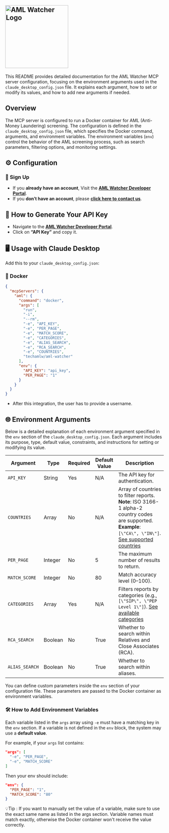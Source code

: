 
## <img src="https://app.amlwatcher.com/img/single-logo.4cbf1b85.svg" alt="AML Watcher Logo" width="200"> 


This README provides detailed documentation for the AML Watcher MCP server configuration, focusing on the environment arguments used in the `claude_desktop_config.json` file. It explains each argument, how to set or modify its values, and how to add new arguments if needed.

## Overview

The MCP server is configured to run a Docker container for AML (Anti-Money Laundering) screening. The configuration is defined in the `claude_desktop_config.json` file, which specifies the Docker command, arguments, and environment variables. The environment variables (`env`) control the behavior of the AML screening process, such as search parameters, filtering options, and monitoring settings.

## ⚙️ Configuration
### 📝 Sign Up
  
  - If you **already have an account**, Visit the [**AML Watcher Developer Portal**](https://app.amlwatcher.com/login).
  - If you **don’t have an account**, please [**click here to contact us**](https://amlwatcher.com/contact-us/).


## 🔑 How to Generate Your API Key
- Navigate to the [**AML Watcher Developer Portal**](https://app.amlwatcher.com/login).
- Click on **“API Key”** and copy it.


## 🖥️ Usage with Claude Desktop
Add this to your `claude_desktop_config.json`:
### 🐳 Docker
```json
{
  "mcpServers": {
    "aml": {
      "command": "docker",
      "args": [
        "run",
        "-i",
        "--rm",
        "-e", "API_KEY",
        "-e", "PER_PAGE",
        "-e", "MATCH_SCORE",
        "-e", "CATEGORIES",
        "-e", "ALIAS_SEARCH",
        "-e", "RCA_SEARCH",
        "-e", "COUNTRIES",
        "techamlw/aml-watcher"
      ],
      "env": {
        "API_KEY": "api_key",
        "PER_PAGE": "1"
      }
    }
  }
}
```
- After this integration, the user has to provide a username.

## 🌐 Environment Arguments

Below is a detailed explanation of each environment argument specified in the `env` section of the `claude_desktop_config.json`. Each argument includes its purpose, type, default value, constraints, and instructions for setting or modifying its value.

| Argument       | Type    | Required | Default Value | Description                                                                 |
|----------------|---------|----------|----------------|----------------------------------------------------------------------------|
| `API_KEY`      | String  | Yes      | N/A            | The API key for authentication.                                            |
| `COUNTRIES`    | Array   | No       | N/A            | Array of countries to filter reports. **Note**: ISO 3166-1 alpha-2 country codes are supported. **Example**: `[\"CA\", \"IN\"]`. <a href="https://doc.amlwatcher.com/docs/Technical-appendicies/supported-countries/" target="_blank" rel="noopener noreferrer">See supported countries</a> |
| `PER_PAGE`     | Integer | No       | 5              | The maximum number of results to return.                                   |
| `MATCH_SCORE`  | Integer | No       | 80             | Match accuracy level (0–100).|
| `CATEGORIES`   | Array   | Yes      | N/A            | Filters reports by categories (e.g., `[\"SIP\", \"PEP Level 1\"]`). <a href="https://doc.amlwatcher.com/docs/Technical-appendicies/categories/" target="_blank" rel="noopener noreferrer" >See available categories</a> |
| `RCA_SEARCH`   | Boolean | No       | True           | Whether to search within Relatives and Close Associates (RCA).             |
| `ALIAS_SEARCH` | Boolean | No       | True           | Whether to search within aliases.                                          |

You can define custom parameters inside the `env` section of your configuration file. These parameters are passed to the Docker container as environment variables.

### 🛠️ How to Add Environment Variables
Each variable listed in the `args` array using `-e` must have a matching key in the `env` section.
If a variable is not defined in the `env` block, the system may use a **default value**.

For example, if your `args` list contains:

```json
"args": [
  "-e", "PER_PAGE",
  "-e", "MATCH_SCORE"
]
```

Then your env should include:
```json
"env": {
  "PER_PAGE": "1",
  "MATCH_SCORE": "80"
}
```

💡Tip : If you want to manually set the value of a variable, make sure to use the exact same name as listed in the args section. Variable names must match exactly, otherwise the Docker container won't receive the value correctly.
